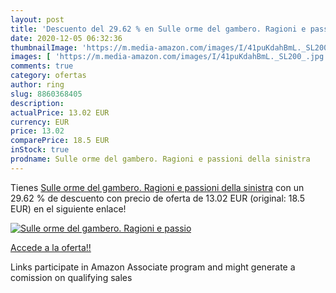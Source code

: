 ```yaml
---
layout: post
title: 'Descuento del 29.62 % en Sulle orme del gambero. Ragioni e passio'
date: 2020-12-05 06:32:36
thumbnailImage: 'https://m.media-amazon.com/images/I/41puKdahBmL._SL200_.jpg'
images: [ 'https://m.media-amazon.com/images/I/41puKdahBmL._SL200_.jpg' ]
comments: true
category: ofertas
author: ring
slug: 8860368405
description:
actualPrice: 13.02 EUR
currency: EUR
price: 13.02
comparePrice: 18.5 EUR
inStock: true
prodname: Sulle orme del gambero. Ragioni e passioni della sinistra
---
```


Tienes [Sulle orme del gambero. Ragioni e passioni della sinistra](https://www.amazon.it/dp/8860368405/?tag=tolees00-21) con un 29.62 % de descuento con precio de oferta de 13.02 EUR (original: 18.5 EUR) en el siguiente enlace!

[![Sulle orme del gambero. Ragioni e passio](https://m.media-amazon.com/images/I/41puKdahBmL._SL200_.jpg)](https://www.amazon.it/dp/8860368405/?tag=tolees00-21)

[Accede a la oferta!!](https://www.amazon.it/dp/8860368405/?tag=tolees00-21)

Links participate in Amazon Associate program and might generate a comission on qualifying sales


